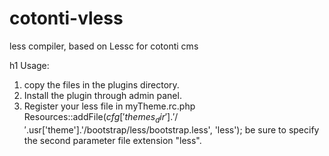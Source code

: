 # cotonti-vless
less compiler, based on Lessc for cotonti cms

h1 Usage:

1. copy the files in the plugins directory.
2. Install the plugin through admin panel.
3. Register your less file in myTheme.rc.php Resources::addFile($cfg['themes_dir'].'/'.$usr['theme'].'/bootstrap/less/bootstrap.less', 'less'); be sure to specify the second parameter file extension "less".
